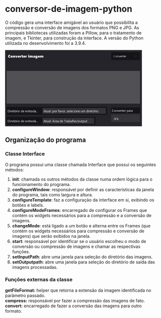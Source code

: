 # conversor-de-imagem-python
O código gera uma interface amigável ao usuário que possibilita a compressão e conversão de imagens dos formatos PNG e JPG. As principais bibliotecas utilizadas foram a Pillow, para o tratamento de imagem, e Tkinter, para construção da interface. A versão do Python utilizada no desenvolvimento foi a 3.9.4.

<img src="preview.jpg" width="450px">

## Organização do programa
### Classe Interface

O programa possui uma classe chamada Interface que possui os seguintes métodos:
1. __init__: chamada os outros métodos da classe numa ordem lógica para o funcionamento do programa.
2. __configureWindow__: responsável por definir as características da janela do programa, tais como largura e altura.
3. __configureTemplate__: faz a configuração da interface em si, exibindo os botões e labels.
4. __configureModeFrames__: encarregado de configurar os Frames que contém os widgets necessários para a compressão e a conversão de imagens.
5. __changeMode__: está ligado a um botão e alterna entre os Frames (que contém os widgets necessários para compressão e conversão de imagens) que serão exibidos na janela.
6. __start__: responsável por identificar se o usuário escolheu o modo de conversão ou compressão de imagens e chamar as respectivas funções.
7. __setInputPath__: abre uma janela para seleção do diretório das imagens.
8. __setOutputpath__: abre uma janela para seleção do diretório de saída das imagens processadas.

### Funções externas da classe
__getFileFormat:__ helper que retorna a extensão da imagem identificada no parâmetro passado.<br>
__compress:__ responsável por fazer a compressão das imagens de fato.<br>
__convert:__ encarregado de fazer a conversão das imagens para outro formato.
